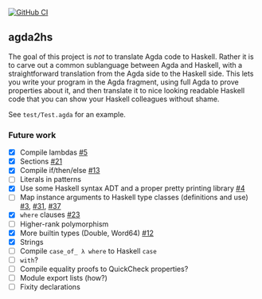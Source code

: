 [![GitHub CI](https://github.com/agda/agda2hs/workflows/CI/badge.svg)](https://github.com/agda/agda2hs/actions)

## agda2hs

The goal of this project is *not* to translate Agda code to Haskell.
Rather it is to carve out a common sublanguage between Agda and Haskell,
with a straightforward translation from the Agda side to the Haskell side.
This lets you write your program in the Agda fragment, using full Agda
to prove properties about it, and then translate it to nice looking readable
Haskell code that you can show your Haskell colleagues without shame.

See `test/Test.agda` for an example.

### Future work


- [x] Compile lambdas [#5](https://github.com/agda/agda2hs/pull/5)
- [x] Sections [#21](https://github.com/agda/agda2hs/pull/21)
- [x] Compile if/then/else [#13](https://github.com/agda/agda2hs/pull/13)
- [ ] Literals in patterns
- [x] Use some Haskell syntax ADT and a proper pretty printing library [#4](https://github.com/agda/agda2hs/pull/4)
- [ ] Map instance arguments to Haskell type classes (definitions and use) [#3](https://github.com/agda/agda2hs/pull/3),  [#31](https://github.com/agda/agda2hs/pull/31),  [#37](https://github.com/agda/agda2hs/pull/37)
- [x] `where` clauses [#23](https://github.com/agda/agda2hs/pull/23)
- [ ] Higher-rank polymorphism
- [x] More builtin types (Double, Word64) [#12](https://github.com/agda/agda2hs/pull/12)
- [x] Strings
- [ ] Compile `case_of_ λ where` to Haskell `case`
- [ ] `with`?
- [ ] Compile equality proofs to QuickCheck properties?
- [ ] Module export lists (how?)
- [ ] Fixity declarations
